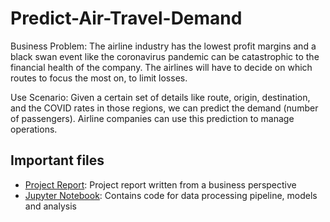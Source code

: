 # Predict-Air-Travel-Demand

Business Problem: The airline industry has the lowest profit margins and a black swan event like the coronavirus pandemic can be catastrophic to the financial health of the company. 
The airlines will have to decide on which routes to focus the most on, to limit losses. 

Use Scenario: Given a certain set of details like route, origin, destination, and the COVID rates in those regions, we can predict the demand (number of passengers). Airline companies can use this prediction to manage operations. 

## Important files

- [Project Report](./DS-Report.pdf): Project report written from a business perspective
- [Jupyter Notebook](./Predict%20Airline%20Demand%20code.ipynb): Contains code for data processing pipeline, models and analysis
